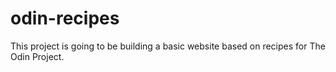 # odin-recipes

This project is going to be building a basic website based on recipes for The Odin Project.